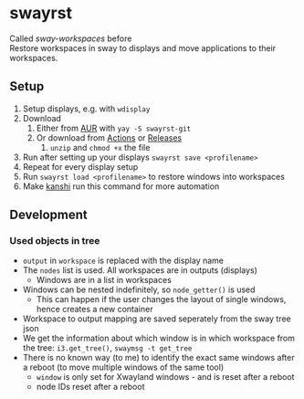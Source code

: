 # swayrst
Called *sway-workspaces* before  
Restore workspaces in sway to displays and move applications to their workspaces.  

## Setup
1. Setup displays, e.g. with `wdisplay`
1. Download
   1. Either from [AUR](https://aur.archlinux.org/packages/swayrst-git) with `yay -S swayrst-git`
   1. Or download from [Actions](https://github.com/Nama/sway-workspaces/actions) or [Releases](https://github.com/Nama/sway-workspaces/releases)
      1. `unzip` and `chmod +x` the file
1. Run after setting up your displays `swayrst save <profilename>`
1. Repeat for every display setup
1. Run `swayrst load <profilename>` to restore windows into workspaces
1. Make [kanshi](https://sr.ht/~emersion/kanshi/) run this command for more automation


## Development
### Used objects in tree
* `output` in `workspace` is replaced with the display name
* The `nodes` list is used. All workspaces are in outputs (displays)
  * Windows are in a list in workspaces
* Windows can be nested indefinitely, so `node_getter()` is used
  * This can happen if the user changes the layout of single windows, hence creates a new container
* Workspace to output mapping are saved seperately from the sway tree json
* We get the information about which window is in which workspace from the tree: `i3.get_tree()`, `swaymsg -t get_tree`
* There is no known way (to me) to identify the exact same windows after a reboot (to move multiple windows of the same tool)
  * `window` is only set for Xwayland windows - and is reset after a reboot
  * node IDs reset after a reboot
